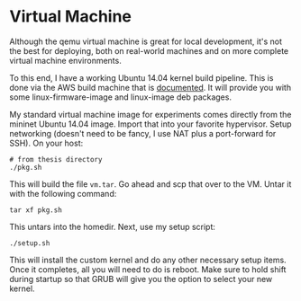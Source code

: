 Virtual Machine
===============

Although the qemu virtual machine is great for local development, it's not the
best for deploying, both on real-world machines and on more complete virtual
machine environments.

To this end, I have a working Ubuntu 14.04 kernel build pipeline. This is done
via the AWS build machine that is [documented](AWSBUILD.md). It will provide you
with some linux-firmware-image and linux-image deb packages.

My standard virtual machine image for experiments comes directly from the
mininet Ubuntu 14.04 image. Import that into your favorite hypervisor. Setup
networking (doesn't need to be fancy, I use NAT plus a port-forward for SSH). On
your host:

    # from thesis directory
    ./pkg.sh
    
This will build the file `vm.tar`. Go ahead and scp that over to the VM. Untar
it with the following command:

    tar xf pkg.sh
    
This untars into the homedir. Next, use my setup script:

    ./setup.sh
    
This will install the custom kernel and do any other necessary setup items. Once
it completes, all you will need to do is reboot. Make sure to hold shift during
startup so that GRUB will give you the option to select your new kernel.
